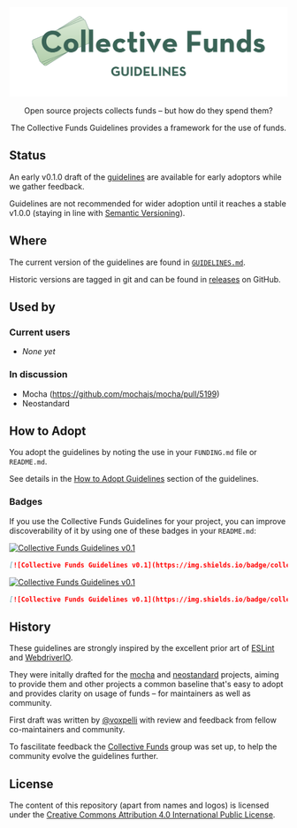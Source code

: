 <div align="center">
  <img
    src="assets/collective-funds-guidelines2.svg"
    width="650"
    height="auto"
    alt="Collective Funds"
  />
</div>

<div align="center">

  Open source projects collects funds – but how do they spend them?

  The Collective Funds Guidelines provides a framework for the use of funds.

</div>


## Status

An early v0.1.0 draft of the [guidelines](./GUIDELINES.md) are available for early adoptors while we gather feedback.

Guidelines are not recommended for wider adoption until it reaches a stable v1.0.0 (staying in line with [Semantic Versioning](https://semver.org/)).

## Where

The current version of the guidelines are found in [`GUIDELINES.md`](./GUIDELINES.md).

Historic versions are tagged in git and can be found in [releases](https://github.com/collective-funds/guidelines/releases) on GitHub.

## Used by

### Current users

* _None yet_

### In discussion

* Mocha (https://github.com/mochajs/mocha/pull/5199)
* Neostandard

## How to Adopt

You adopt the guidelines by noting the use in your `FUNDING.md` file or `README.md`.

See details in the [How to Adopt Guidelines](./GUIDELINES.md#how-to-adopt-guidelines) section of the guidelines.

### Badges

If you use the Collective Funds Guidelines for your project, you can improve discoverability of it by using one of these badges in your `README.md`:

[![Collective Funds Guidelines v0.1](https://img.shields.io/badge/collective_funds_guidelines-v0.1-D8E8D4?style=flat&labelColor=3A6457)](https://github.com/collective-funds/guidelines)

```md
[![Collective Funds Guidelines v0.1](https://img.shields.io/badge/collective_funds_guidelines-v0.1-D8E8D4?style=flat&labelColor=3A6457)](https://github.com/collective-funds/guidelines)
```

[![Collective Funds Guidelines v0.1](https://img.shields.io/badge/collective_funds_guidelines-v0.1-brightgreen?style=flat)](https://github.com/collective-funds/guidelines)

```md
[![Collective Funds Guidelines v0.1](https://img.shields.io/badge/collective_funds_guidelines-v0.1-brightgreen?style=flat)](https://github.com/collective-funds/guidelines)
```


## History

These guidelines are strongly inspired by the excellent prior art of [ESLint](https://eslint.org/donate/) and [WebdriverIO](https://github.com/webdriverio/webdriverio/blob/main/GOVERNANCE.md\#sponsoring-and-donations).

They were initally drafted for the [mocha](https://github.com/mochajs/mocha) and [neostandard](https://github.com/neostandard/neostandard) projects, aiming to provide them and other projects a common baseline that's easy to adopt and provides clarity on usage of funds – for maintainers as well as community.

First draft was written by [@voxpelli](https://github.com/voxpelli) with review and feedback from fellow co-maintainers and community.

To fascilitate feedback the [Collective Funds](https://github.com/collective-funds) group was set up, to help the community evolve the guidelines further.

## License

The content of this repository (apart from names and logos) is licensed under the [Creative Commons Attribution 4.0 International Public License](https://creativecommons.org/licenses/by/4.0/).
